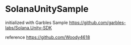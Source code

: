 # SolanaUnitySample

initialized with Garbles Sample 
   https://github.com/garbles-labs/Solana.Unity-SDK
   
reference
    https://github.com/Woody4618
    
    
